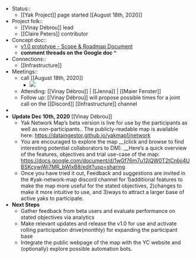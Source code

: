 - Status::
    - [[Yak Project]] page started [[August 18th, 2020]]
- Project folk::
    - [[Vinay Débrou]] lead
    - [[Claire Peters]] contributor
- Concept doc::
    - [v1.0 prototype - Scope & Roadmap Document](https://docs.google.com/document/d/13ihQ2VdjZbfjWjxeOmCvFl_gt9Y1xuFkolyHdW6yNGY/edit?pli=1)
    - __comment threads on the Google doc ^__
- Connections::
    - [[Infrastructure]]
- Meetings::
    - call [[August 18th, 2020]]
        - ![](https://media.discordapp.net/attachments/739944326913851488/745295101785407498/unknown.png)
    - Attending: [[Vinay Débrou]] | [[Jenna]] | [[Maier Fenster]]
    - Follow up: [[Vinay Débrou]] will propose possible times for a joint call on the [[Discord]] [[Infrastructure]] channel
- 
- **Update Dec 10th, 2020** [[Vinay Débrou]]
    - Yak Network Map’s beta version is live for use by the participants as well as non-participants.. The publicly-readable map is available here: https://dataingestor.github.io/yakmap1/network
    - You are encouraged to explore the map __(click and browse to find interesting potential collaborators to DM). __Here’s a quick overview of the features, objectives and trial use-case of the map: https://docs.google.com/document/d/1wGf76m7u12jQW0T2tCnbjj4UBSKcywjWi7MR_bWlxB8/edit?usp=sharing
    - Once you have tried it out, Feedback and suggestions are invited in the #yak-network-map discord channel for 1)additional features to make the map more useful for the stated objectives, 2)changes to make it more intuitive to use, and 3)ways to attract a larger base of active yaks to participate.
- **Next Steps**
    - Gather feedback from beta users and evaluate performance on stated objectives via analytics
    - Make relevant updates and release the v1.0 for use and activate rolling participation drive(monthly) for expanding the participant base
    - Integrate the public webpage of the map with the YC website and (optionally) explore possible automation bots.
